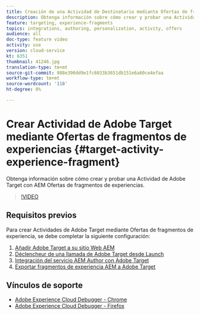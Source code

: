 ```yaml
---
title: Creación de una Actividad de Destinatario mediante Ofertas de fragmentos de experiencia
description: Obtenga información sobre cómo crear y probar una Actividad de Adobe Target con AEM ofertas de fragmentos de experiencias.
feature: targeting, experience-fragments
topics: integrations, authoring, personalization, activity, offers
audience: all
doc-type: feature video
activity: use
version: cloud-service
kt: 6351
thumbnail: 41246.jpg
translation-type: tm+mt
source-git-commit: 988e390dd9e1fc6033b3651db151e6a60ce4efaa
workflow-type: tm+mt
source-wordcount: '118'
ht-degree: 0%

---
```



# Crear Actividad de Adobe Target mediante Ofertas de fragmentos de experiencias {#target-activity-experience-fragment}

Obtenga información sobre cómo crear y probar una Actividad de Adobe Target con AEM Ofertas de fragmentos de experiencias.

>[!VIDEO](https://video.tv.adobe.com/v/41246?quality=12&learn=on)

## Requisitos previos

Para crear Actividades de Adobe Target mediante Ofertas de fragmentos de experiencia, se debe completar la siguiente configuración:

1. [Añadir Adobe Target a su sitio Web AEM](./add-target-launch-extension.md)
1. [Déclencheur de una llamada de Adobe Target desde Launch](./load-and-fire-target.md)
1. [Integración del servicio AEM Author con Adobe Target](./setup-aem-target-cloud-service.md)
1. [Exportar fragmentos de experiencia AEM a Adobe Target](./export-experience-fragment-target.md)

## Vínculos de soporte

* [Adobe Experience Cloud Debugger - Chrome](https://chrome.google.com/webstore/detail/adobe-experience-cloud-de/ocdmogmohccmeicdhlhhgepeaijenapj)
* [Adobe Experience Cloud Debugger - Firefox](https://addons.mozilla.org/en-US/firefox/addon/adobe-experience-platform-dbg/)